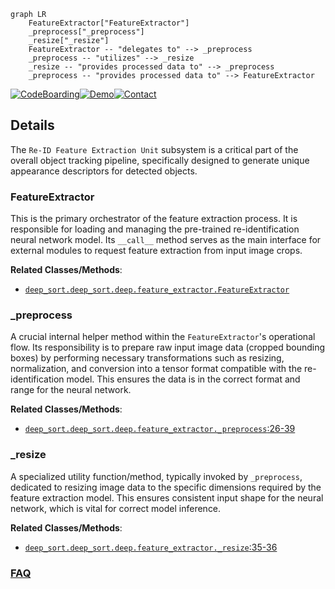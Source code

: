```mermaid
graph LR
    FeatureExtractor["FeatureExtractor"]
    _preprocess["_preprocess"]
    _resize["_resize"]
    FeatureExtractor -- "delegates to" --> _preprocess
    _preprocess -- "utilizes" --> _resize
    _resize -- "provides processed data to" --> _preprocess
    _preprocess -- "provides processed data to" --> FeatureExtractor
```

[![CodeBoarding](https://img.shields.io/badge/Generated%20by-CodeBoarding-9cf?style=flat-square)](https://github.com/CodeBoarding/CodeBoarding)[![Demo](https://img.shields.io/badge/Try%20our-Demo-blue?style=flat-square)](https://www.codeboarding.org/demo)[![Contact](https://img.shields.io/badge/Contact%20us%20-%20contact@codeboarding.org-lightgrey?style=flat-square)](mailto:contact@codeboarding.org)

## Details

The `Re-ID Feature Extraction Unit` subsystem is a critical part of the overall object tracking pipeline, specifically designed to generate unique appearance descriptors for detected objects.

### FeatureExtractor
This is the primary orchestrator of the feature extraction process. It is responsible for loading and managing the pre-trained re-identification neural network model. Its `__call__` method serves as the main interface for external modules to request feature extraction from input image crops.


**Related Classes/Methods**:

- <a href="https://github.com/Sharpiless/Yolov5-deepsort-inference/blob/master/deep_sort/deep_sort/deep/feature_extractor.py" target="_blank" rel="noopener noreferrer">`deep_sort.deep_sort.deep.feature_extractor.FeatureExtractor`</a>


### _preprocess
A crucial internal helper method within the `FeatureExtractor`'s operational flow. Its responsibility is to prepare raw input image data (cropped bounding boxes) by performing necessary transformations such as resizing, normalization, and conversion into a tensor format compatible with the re-identification model. This ensures the data is in the correct format and range for the neural network.


**Related Classes/Methods**:

- <a href="https://github.com/Sharpiless/Yolov5-deepsort-inference/blob/master/deep_sort/deep_sort/deep/feature_extractor.py#L26-L39" target="_blank" rel="noopener noreferrer">`deep_sort.deep_sort.deep.feature_extractor._preprocess`:26-39</a>


### _resize
A specialized utility function/method, typically invoked by `_preprocess`, dedicated to resizing image data to the specific dimensions required by the feature extraction model. This ensures consistent input shape for the neural network, which is vital for correct model inference.


**Related Classes/Methods**:

- <a href="https://github.com/Sharpiless/Yolov5-deepsort-inference/blob/master/deep_sort/deep_sort/deep/feature_extractor.py#L35-L36" target="_blank" rel="noopener noreferrer">`deep_sort.deep_sort.deep.feature_extractor._resize`:35-36</a>




### [FAQ](https://github.com/CodeBoarding/GeneratedOnBoardings/tree/main?tab=readme-ov-file#faq)